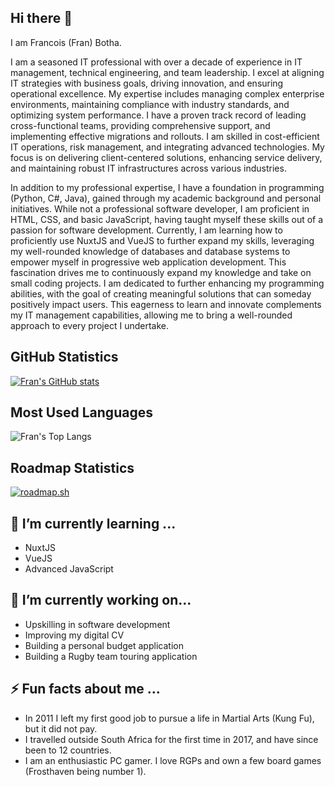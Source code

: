 ## Hi there 👋

I am Francois (Fran) Botha. 

I am a seasoned IT professional with over a decade of experience in IT management, technical engineering, and team leadership. I excel at aligning IT strategies with business goals, driving innovation, and ensuring operational excellence. My expertise includes managing complex enterprise environments, maintaining compliance with industry standards, and optimizing system performance. I have a proven track record of leading cross-functional teams, providing comprehensive support, and implementing effective migrations and rollouts. I am skilled in cost-efficient IT operations, risk management, and integrating advanced technologies. My focus is on delivering client-centered solutions, enhancing service delivery, and maintaining robust IT infrastructures across various industries.

In addition to my professional expertise, I have a foundation in programming (Python, C#, Java), gained through my academic background and personal initiatives. While not a professional software developer, I am proficient in HTML, CSS, and basic JavaScript, having taught myself these skills out of a passion for software development. Currently, I am learning how to proficiently use NuxtJS and VueJS to further expand my skills, leveraging my well-rounded knowledge of databases and database systems to empower myself in progressive web application development. This fascination drives me to continuously expand my knowledge and take on small coding projects. I am dedicated to further enhancing my programming abilities, with the goal of creating meaningful solutions that can someday positively impact users. This eagerness to learn and innovate complements my IT management capabilities, allowing me to bring a well-rounded approach to every project I undertake.

## GitHub Statistics
[![Fran's GitHub stats](https://github-readme-stats.vercel.app/api?username=FranBotha1990&show_icons=true&theme=dark)](https://github.com/FranBotha1990/github-readme-stats)

## Most Used Languages
![Fran's Top Langs](https://github-readme-stats.vercel.app/api/top-langs/?username=Franbotha1990&theme=dark)

## Roadmap Statistics
[![roadmap.sh](https://roadmap.sh/card/wide/66b9b8d9b64402e05292a5de?variant=dark)](https://roadmap.sh)

## 🌱 I’m currently learning ...
- NuxtJS
- VueJS
- Advanced JavaScript

## 🔭 I’m currently working on...
- Upskilling in software development
- Improving my digital CV
- Building a personal budget application
- Building a Rugby team touring application

## ⚡ Fun facts about me ...
- In 2011 I left my first good job to pursue a life in Martial Arts (Kung Fu), but it did not pay.
- I travelled outside South Africa for the first time in 2017, and have since been to 12 countries.
- I am an enthusiastic PC gamer. I love RGPs and own a few board games (Frosthaven being number 1).
